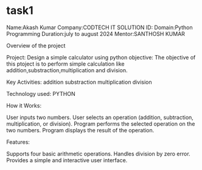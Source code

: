 # task1
Name:Akash Kumar Company:CODTECH IT SOLUTION ID: Domain:Python Programming Duration:july to august 2024 Mentor:SANTHOSH KUMAR

Overview of the project

Project: Design a simple calculator using python objective: The objective of this ptoject is to perform simple calculation like addition,substraction,multiplication and division.

Key Activities: addition substraction multiplication division

Technology used: PYTHON

How it Works:

User inputs two numbers. User selects an operation (addition, subtraction, multiplication, or division). Program performs the selected operation on the two numbers. Program displays the result of the operation.

Features:

Supports four basic arithmetic operations. Handles division by zero error. Provides a simple and interactive user interface.

